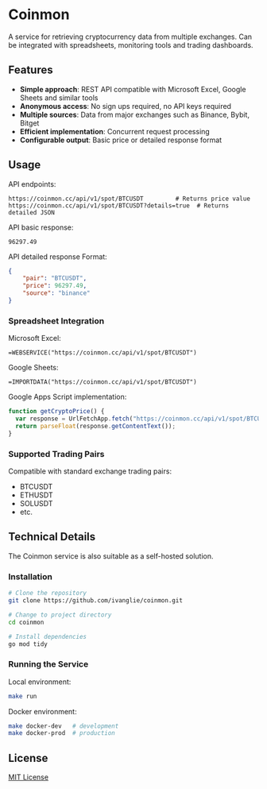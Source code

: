 # Coinmon

A service for retrieving cryptocurrency data from multiple exchanges. Can be integrated with spreadsheets, monitoring tools and trading dashboards.

## Features

- **Simple approach**: REST API compatible with Microsoft Excel, Google Sheets and similar tools
- **Anonymous access**: No sign ups required, no API keys required
- **Multiple sources**: Data from major exchanges such as Binance, Bybit, Bitget
- **Efficient implementation**: Concurrent request processing
- **Configurable output**: Basic price or detailed response format

## Usage

API endpoints:
```
https://coinmon.cc/api/v1/spot/BTCUSDT         # Returns price value
https://coinmon.cc/api/v1/spot/BTCUSDT?details=true  # Returns detailed JSON
```
API basic response:
```
96297.49
```

API detailed response Format:
```json
{
    "pair": "BTCUSDT",
    "price": 96297.49,
    "source": "binance"
}
```

### Spreadsheet Integration

Microsoft Excel:
```
=WEBSERVICE("https://coinmon.cc/api/v1/spot/BTCUSDT")
```

Google Sheets:
```
=IMPORTDATA("https://coinmon.cc/api/v1/spot/BTCUSDT")
```

Google Apps Script implementation:
```javascript
function getCryptoPrice() {
  var response = UrlFetchApp.fetch("https://coinmon.cc/api/v1/spot/BTCUSDT");
  return parseFloat(response.getContentText());
}
```

### Supported Trading Pairs

Compatible with standard exchange trading pairs:
- BTCUSDT
- ETHUSDT
- SOLUSDT
- etc.

## Technical Details

The Coinmon service is also suitable as a self-hosted solution.

### Installation

```bash
# Clone the repository
git clone https://github.com/ivanglie/coinmon.git

# Change to project directory
cd coinmon

# Install dependencies
go mod tidy
```

### Running the Service

Local environment:
```bash
make run
```

Docker environment:
```bash
make docker-dev   # development
make docker-prod  # production
```

## License

[MIT License](/LICENSE.md)